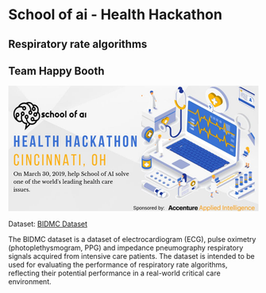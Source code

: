 # School of ai - Health Hackathon

## Respiratory rate algorithms

## Team Happy Booth

![image](https://github.com/JuntaoDong/HealthHack2019/blob/master/intro.jpg)

Dataset: [BIDMC Dataset](http://peterhcharlton.github.io/RRest/bidmc_dataset.html)

The BIDMC dataset is a dataset of electrocardiogram (ECG), pulse oximetry (photoplethysmogram, PPG) and impedance pneumography respiratory signals acquired from intensive care patients. The dataset is intended to be used for evaluating the performance of respiratory rate algorithms, reflecting their potential performance in a real-world critical care environment. 